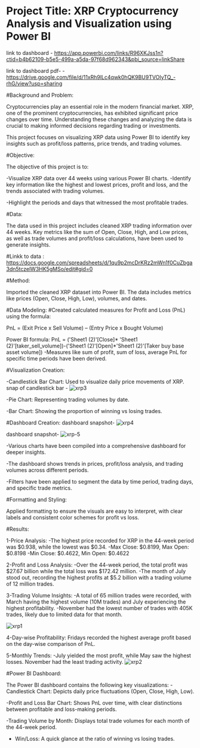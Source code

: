 
# Project Title: XRP Cryptocurrency Analysis and Visualization using Power BI
link to dashboard - https://app.powerbi.com/links/R96XKJss1n?ctid=b4b62109-b5e5-499a-a5da-97f68d962343&pbi_source=linkShare 

link to dashboard pdf- -https://drive.google.com/file/d/11xRh9lLc4qwk0hQK9BU9TVOIyTQ_-rhG/view?usp=sharing

#Background and Problem:

Cryptocurrencies play an essential role in the modern financial market. XRP, one of the prominent cryptocurrencies, has exhibited significant price changes over time. Understanding these changes and analyzing the data is crucial to making informed decisions regarding trading or investments.

This project focuses on visualizing XRP data using Power BI to identify key insights such as profit/loss patterns, price trends, and trading volumes.

#Objective:

The objective of this project is to:

-Visualize XRP data over 44 weeks using various Power BI charts.
-Identify key information like the highest and lowest prices, profit and loss, and the trends associated with trading volumes.

-Highlight the periods and days that witnessed the most profitable trades.

#Data:

The data used in this project includes cleaned XRP trading information over 44 weeks. Key metrics like the sum of Open, Close, High, and Low prices, as well as trade volumes and profit/loss calculations, have been used to generate insights.

#Linkk to data :
https://docs.google.com/spreadsheets/d/1qu9p2mcDrKRz2mWn1f0CuZbga3dn5tczelW3HK5gMSo/edit#gid=0

#Method:

Imported the cleaned XRP dataset into Power BI.
The data includes metrics like prices (Open, Close, High, Low), volumes, and dates.

#Data Modeling:
#Created calculated measures for Profit and Loss (PnL) using the formula:

PnL = (Exit Price x Sell Volume) – (Entry Price x Bought Volume)

Power BI formula:
PnL = ('Sheet1 (2)'[Close]* 'Sheet1 (2)'[taker_sell_volume])-('Sheet1 (2)'[Open]*'Sheet1 (2)'[Taker buy base asset volume])
-Measures like sum of profit, sum of loss, average PnL for specific time periods have been derived.

#Visualization Creation:

-Candlestick Bar Chart: Used to visualize daily price movements of XRP.
snap of candlestick bar -
![xrp3](https://github.com/user-attachments/assets/1f817e14-9bfa-4eae-abb8-6ebce0c3a0e7)



-Pie Chart: Representing trading volumes by date.

-Bar Chart: Showing the proportion of winning vs losing trades.

#Dashboard Creation:
dashboard snapshot- 
![xrp4](https://github.com/user-attachments/assets/d01d0b63-2637-4eeb-9862-5bb75af3ac23)


dashboard snapshot-
![xrp-5](https://github.com/user-attachments/assets/5b2cd4bb-8fea-4af4-aacf-8dcce2021506)



-Various charts have been compiled into a comprehensive dashboard for deeper insights. 

-The dashboard shows trends in prices, profit/loss analysis, and trading volumes across different periods.

-Filters have been applied to segment the data by time period, trading days, and specific trade metrics.

#Formatting and Styling:

Applied formatting to ensure the visuals are easy to interpret, with clear labels and consistent color schemes for profit vs loss.

#Results:

1-Price Analysis:
-The highest price recorded for XRP in the 44-week period was $0.938, while the lowest was $0.34.
-Max Close: $0.8199, Max Open: $0.8198
-Min Close: $0.4622, Min Open: $0.4622

2-Profit and Loss Analysis:
-Over the 44-week period, the total profit was $27.67 billion while the total loss was $172.42 million.
-The month of July stood out, recording the highest profits at $5.2 billion with a trading volume of 12 million trades.

3-Trading Volume Insights:
-A total of 65 million trades were recorded, with March having the highest volume (10M trades) and July experiencing the highest profitability.
-November had the lowest number of trades with 405K trades, likely due to limited data for that month.

![xrp1](https://github.com/user-attachments/assets/d030d6ad-b8fb-404e-9e7d-e036e49743ca)


4-Day-wise Profitability:
Fridays recorded the highest average profit based on the day-wise comparison of PnL.

5-Monthly Trends:
-July yielded the most profit, while May saw the highest losses.
November had the least trading activity.
![xrp2](https://github.com/user-attachments/assets/f853b6ee-6fdd-4a9b-96ac-79e5837f4cef)


#Power BI Dashboard:

The Power BI dashboard contains the following key visualizations:
-Candlestick Chart: Depicts daily price fluctuations (Open, Close, High, Low).

-Profit and Loss Bar Chart: Shows PnL over time, with clear distinctions between profitable and loss-making periods.

-Trading Volume by Month: Displays total trade volumes for each month of the 44-week period.

-  Win/Loss: A quick glance at the ratio of winning vs losing trades.


